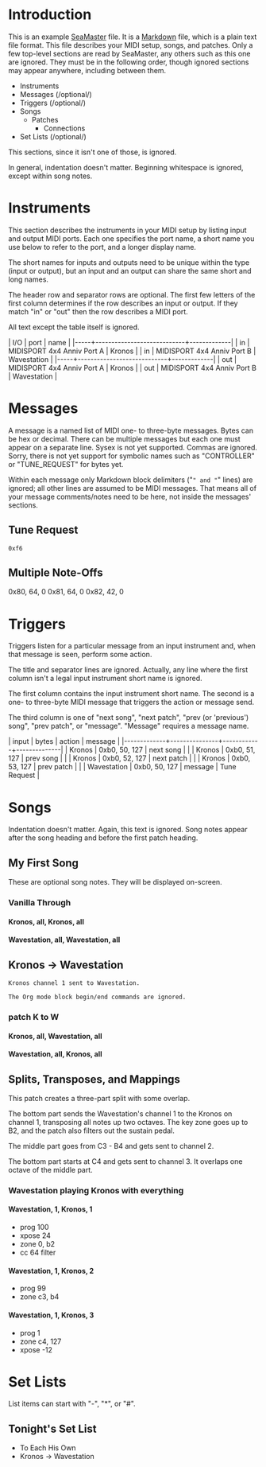 # Introduction

This is an example [SeaMaster](https://github.com/jimm/seamaster) file. It
is a [Markdown](http://daringfireball.net/projects/markdown/syntax) file,
which is a plain text file format. This file describes your MIDI setup,
songs, and patches. Only a few top-level sections are read by SeaMaster, any
others such as this one are ignored. They must be in the following order,
though ignored sections may appear anywhere, including between them.

- Instruments
- Messages (/optional/)
- Triggers (/optional/)
- Songs
    - Patches
        - Connections
- Set Lists (/optional/)

This sections, since it isn't one of those, is ignored.

In general, indentation doesn't matter. Beginning whitespace is ignored,
except within song notes.

# Instruments

This section describes the instruments in your MIDI setup by listing input
and output MIDI ports. Each one specifies the port name, a short name you
use below to refer to the port, and a longer display name.

The short names for inputs and outputs need to be unique within the type
(input or output), but an input and an output can share the same short and
long names.

The header row and separator rows are optional. The first few letters of the
first column determines if the row describes an input or output. If they
match "in" or "out" then the row describes a MIDI port.

All text except the table itself is ignored.

| I/O | port                       | name        |
|-----+----------------------------+-------------|
| in  | MIDISPORT 4x4 Anniv Port A | Kronos      |
| in  | MIDISPORT 4x4 Anniv Port B | Wavestation |
|-----+----------------------------+-------------|
| out | MIDISPORT 4x4 Anniv Port A | Kronos      |
| out | MIDISPORT 4x4 Anniv Port B | Wavestation |

# Messages

A message is a named list of MIDI one- to three-byte messages. Bytes can be
hex or decimal. There can be multiple messages but each one must appear on a
separate line. Sysex is not yet supported. Commas are ignored. Sorry, there
is not yet support for symbolic names such as "CONTROLLER" or "TUNE_REQUEST"
for bytes yet.

Within each message only Markdown block delimiters ("```" and "```" lines)
are ignored; all other lines are assumed to be MIDI messages. That means all
of your message comments/notes need to be here, not inside the messages'
sections.

## Tune Request

```
0xf6
```

## Multiple Note-Offs

0x80, 64, 0
0x81, 64, 0
0x82, 42, 0

# Triggers

Triggers listen for a particular message from an input instrument and, when
that message is seen, perform some action.

The title and separator lines are ignored. Actually, any line where the
first column isn't a legal input instrument short name is ignored.

The first column contains the input instrument short name. The second is a
one- to three-byte MIDI message that triggers the action or message send.

The third column is one of "next song", "next patch", "prev (or 'previous')
song", "prev patch", or "message". "Message" requires a message name.


  | input       | bytes         | action     | message      |
  |-------------+---------------+------------+--------------|
  | Kronos      | 0xb0, 50, 127 | next song  |              |
  | Kronos      | 0xb0, 51, 127 | prev song  |              |
  | Kronos      | 0xb0, 52, 127 | next patch |              |
  | Kronos      | 0xb0, 53, 127 | prev patch |              |
  | Wavestation | 0xb0, 50, 127 | message    | Tune Request |

# Songs

Indentation doesn't matter. Again, this text is ignored. Song notes appear
after the song heading and before the first patch heading.

## My First Song

These are optional song notes.
They will be displayed on-screen.

### Vanilla Through
#### Kronos, all, Kronos, all
#### Wavestation, all, Wavestation, all

## Kronos -> Wavestation

```
Kronos channel 1 sent to Wavestation.

The Org mode block begin/end commands are ignored.
```

### patch K to W
#### Kronos, all, Wavestation, all
#### Wavestation, all, Kronos, all

## Splits, Transposes, and Mappings

This patch creates a three-part split with some overlap.

The bottom part sends the Wavestation's channel 1 to the Kronos on channel
1, transposing all notes up two octaves. The key zone goes up to B2, and the
patch also filters out the sustain pedal.

The middle part goes from C3 - B4 and gets sent to channel 2.

The bottom part starts at C4 and gets sent to channel 3. It overlaps one
octave of the middle part.

### Wavestation playing Kronos with everything

#### Wavestation, 1, Kronos, 1
- prog 100
- xpose 24
- zone 0, b2
- cc 64 filter

#### Wavestation, 1, Kronos, 2
- prog 99
- zone c3, b4

#### Wavestation, 1, Kronos, 3
- prog 1
- zone c4, 127
- xpose -12

# Set Lists

List items can start with "-", "*", or "#".

## Tonight's Set List

* To Each His Own
* Kronos -> Wavestation
